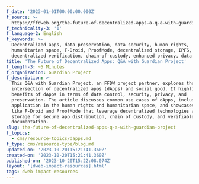 ```yaml
---
f_date: '2023-01-01T00:00:00.000Z'
f_source: >-
  https://ffdweb.org/the-future-of-decentralized-apps-a-q-a-with-guardian-project/
f_technicality-3: '1'
f_language-2: English
f_keywords: >-
  Decentralized apps, data preservation, data security, human rights,
  humanitarian space, F-Droid, ProofMode, decentralized storage, IPFS,
  decentralized verification, chain-of-custody, enhanced privacy, data control
title: 'The Future of Decentralized Apps: Q&A with Guardian Project'
f_length-3: ~5 Minutes
f_organization: Guardian Project
f_description: >-
  This Q&A with Guardian Project, an FFDW project partner, explores the
  intersection of decentralized apps (dApps) and social good. It highlights the
  benefits of dApps in terms of data control, security, privacy, and
  preservation. The article discusses common use cases of dApps, including their
  application in the human rights and humanitarian space, and showcases projects
  like F-Droid and ProofMode that leverage decentralized technologies and
  storage for secure app distribution, chain of custody, and verifiable media
  documentation.
slug: the-future-of-decentralized-apps-q-a-with-guardian-project
f_topics:
  - cms/resource-topics/dapps.md
f_type: cms/resource-type/blog.md
updated-on: '2023-10-20T15:21:41.360Z'
created-on: '2023-10-20T15:21:41.360Z'
published-on: '2023-10-20T15:22:08.074Z'
layout: '[dweb-impact-resources].html'
tags: dweb-impact-resources
---
```



